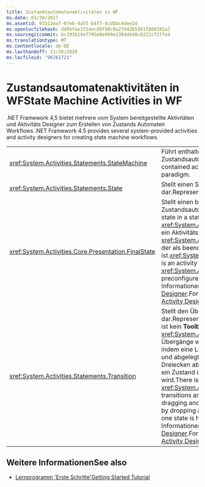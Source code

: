 ```yaml
---
title: Zustandsautomatenaktivitäten in WF
ms.date: 03/30/2017
ms.assetid: 93312eaf-07e0-4a55-b4f7-4cdbbc4dee2d
ms.openlocfilehash: dd0bfae1f24ecd9f98c0a2f04265581f880202a7
ms.sourcegitcommit: bc293b14af795e0e999e3304dd40c0222cf2ffe4
ms.translationtype: MT
ms.contentlocale: de-DE
ms.lasthandoff: 11/26/2020
ms.locfileid: "96261721"
---
```

# <a name="state-machine-activities-in-wf"></a><span data-ttu-id="06d2a-102">Zustandsautomatenaktivitäten in WF</span><span class="sxs-lookup"><span data-stu-id="06d2a-102">State Machine Activities in WF</span></span>

<span data-ttu-id="06d2a-103">.NET Framework 4,5 bietet mehrere vom System bereitgestellte Aktivitäten und Aktivitäts Designer zum Erstellen von Zustands Automaten Workflows.</span><span class="sxs-lookup"><span data-stu-id="06d2a-103">.NET Framework 4.5 provides several system-provided activities and activity designers for creating state machine workflows.</span></span>  
  
|||  
|-|-|  
|<xref:System.Activities.Statements.StateMachine>|<span data-ttu-id="06d2a-104">Führt enthaltene Aktivitäten mithilfe des vertrauten Zustandsautomatenparadigmas aus.</span><span class="sxs-lookup"><span data-stu-id="06d2a-104">Executes contained activities using the familiar state machine paradigm.</span></span>|  
|<xref:System.Activities.Statements.State>|<span data-ttu-id="06d2a-105">Stellt einen Status in einem Zustandsautomaten dar.</span><span class="sxs-lookup"><span data-stu-id="06d2a-105">Represents a state in a state machine.</span></span>|  
|<xref:System.Activities.Core.Presentation.FinalState>|<span data-ttu-id="06d2a-106">Stellt einen beendenden Zustand in einem Zustandsautomaten dar.</span><span class="sxs-lookup"><span data-stu-id="06d2a-106">Represents a terminating state in a state machine.</span></span> <span data-ttu-id="06d2a-107"><xref:System.Activities.Core.Presentation.FinalState> ist ein Aktivitätsdesigner, bei dessen Verwendung ein <xref:System.Activities.Statements.State> erstellt wird, der als beendender Zustand vorkonfiguriert ist.</span><span class="sxs-lookup"><span data-stu-id="06d2a-107"><xref:System.Activities.Core.Presentation.FinalState> is an activity designer that when used creates a <xref:System.Activities.Statements.State> preconfigured as a terminating state.</span></span> <span data-ttu-id="06d2a-108">Weitere Informationen finden Sie unter [FinalState-Aktivitäts Designer](/visualstudio/workflow-designer/finalstate-activity-designer).</span><span class="sxs-lookup"><span data-stu-id="06d2a-108">For more information, see [FinalState Activity Designer](/visualstudio/workflow-designer/finalstate-activity-designer).</span></span>|  
|<xref:System.Activities.Statements.Transition>|<span data-ttu-id="06d2a-109">Stellt den Übergang zwischen zwei Zuständen dar.</span><span class="sxs-lookup"><span data-stu-id="06d2a-109">Represents the transition between two states.</span></span> <span data-ttu-id="06d2a-110">Es ist kein **Toolbox** Element für vorhanden <xref:System.Activities.Statements.Transition> . Übergänge werden im Workflow-Designer erstellt, indem eine Linie zwischen zwei Zuständen gezogen und abgelegt wird, oder indem ein Zustand auf den Dreiecken abgelegt wird, die angezeigt werden, wenn ein Zustand über einen anderen Zustand bewegt wird.</span><span class="sxs-lookup"><span data-stu-id="06d2a-110">There is no **Toolbox** item for <xref:System.Activities.Statements.Transition>; transitions are created on the workflow designer by dragging and dropping a line between two states, or by dropping a state on the triangles that appear when one state is hovered over another.</span></span> <span data-ttu-id="06d2a-111">Weitere Informationen finden Sie unter [Transition Activity Designer](/visualstudio/workflow-designer/transition-activity-designer).</span><span class="sxs-lookup"><span data-stu-id="06d2a-111">For more information, see [Transition Activity Designer](/visualstudio/workflow-designer/transition-activity-designer).</span></span>|  
  
## <a name="see-also"></a><span data-ttu-id="06d2a-112">Weitere Informationen</span><span class="sxs-lookup"><span data-stu-id="06d2a-112">See also</span></span>

- [<span data-ttu-id="06d2a-113">Lernprogramm 'Erste Schritte'</span><span class="sxs-lookup"><span data-stu-id="06d2a-113">Getting Started Tutorial</span></span>](getting-started-tutorial.md)
